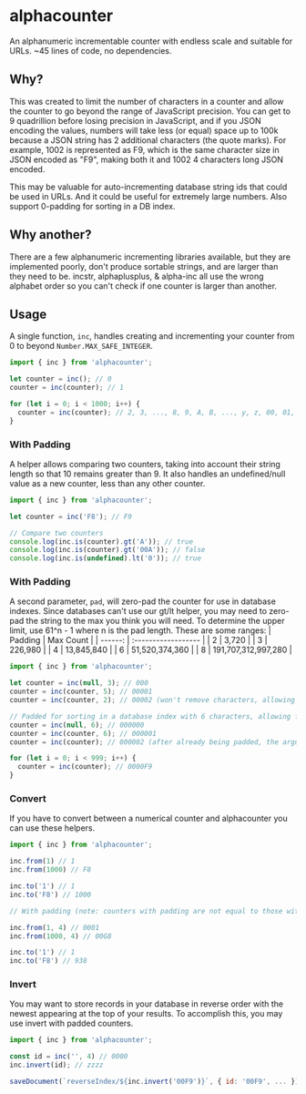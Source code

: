# alphacounter
 An alphanumeric incrementable counter with endless scale and suitable for URLs. ~45 lines of code, no dependencies.

## Why?

This was created to limit the number of characters in a counter and allow the counter to go beyond the range
of JavaScript precision. You can get to 9 quadrillion before losing precision in JavaScript, and if you JSON encoding
the values, numbers will take less (or equal) space up to 100k because a JSON string has 2 additional characters (the
quote marks). For example, 1002 is represented as F9, which is the same character size in JSON encoded as "F9", making
both it and 1002 4 characters long JSON encoded.

This may be valuable for auto-incrementing database string ids that could be used in URLs. And it could be useful for
extremely large numbers. Also support 0-padding for sorting in a DB index.

## Why another?

There are a few alphanumeric incrementing libraries available, but they are implemented poorly, don't produce
sortable strings, and are larger than they need to be. incstr, alphaplusplus, & alpha-inc all use the wrong alphabet
order so you can't check if one counter is larger than another.

## Usage

A single function, `inc`, handles creating and incrementing your counter from 0 to beyond `Number.MAX_SAFE_INTEGER`.

```js
import { inc } from 'alphacounter';

let counter = inc(); // 0
counter = inc(counter); // 1

for (let i = 0; i < 1000; i++) {
  counter = inc(counter); // 2, 3, ..., 8, 9, A, B, ..., y, z, 00, 01, 02, ..., F8, F9
}
```

### With Padding

A helper allows comparing two counters, taking into account their string length so that 10 remains greater than 9.
It also handles an undefined/null value as a new counter, less than any other counter.

```js
import { inc } from 'alphacounter';

let counter = inc('F8'); // F9

// Compare two counters
console.log(inc.is(counter).gt('A')); // true
console.log(inc.is(counter).gt('00A')); // false
console.log(inc.is(undefined).lt('0')); // true
```

### With Padding

A second parameter, `pad`, will zero-pad the counter for use in database indexes. Since databases can't use our gt/lt
helper, you may need to zero-pad the string to the max you think you will need. To determine the upper limit, use
61^n - 1 where n is the pad length. These are some ranges:
| Padding | Max Count           |
| ------: | :------------------ |
|       2 | 3,720               |
|       3 | 226,980             |
|       4 | 13,845,840          |
|       6 | 51,520,374,360      |
|       8 | 191,707,312,997,280 |

```js
import { inc } from 'alphacounter';

let counter = inc(null, 3); // 000
counter = inc(counter, 5); // 00001
counter = inc(counter, 2); // 00002 (won't remove characters, allowing to grow beyond the padding)

// Padded for sorting in a database index with 6 characters, allowing for up to 61^6 ids (51 billion)
counter = inc(null, 6); // 000000
counter = inc(counter, 6); // 000001
counter = inc(counter); // 000002 (after already being padded, the argument won't be needed and is optional)

for (let i = 0; i < 999; i++) {
  counter = inc(counter); // 0000F9
}
```

### Convert

If you have to convert between a numerical counter and alphacounter you can use these helpers.

```js
import { inc } from 'alphacounter';

inc.from(1) // 1
inc.from(1000) // F8

inc.to('1') // 1
inc.to('F8') // 1000

// With padding (note: counters with padding are not equal to those without)

inc.from(1, 4) // 0001
inc.from(1000, 4) // 00G8

inc.to('1') // 1
inc.to('F8') // 938
```

### Invert

You may want to store records in your database in reverse order with the newest appearing at the top of your results. To
accomplish this, you may use invert with padded counters.

```js
import { inc } from 'alphacounter';

const id = inc('', 4) // 0000
inc.invert(id); // zzzz

saveDocument(`reverseIndex/${inc.invert('00F9')}`, { id: '00F9', ... }); // zzkq
```
